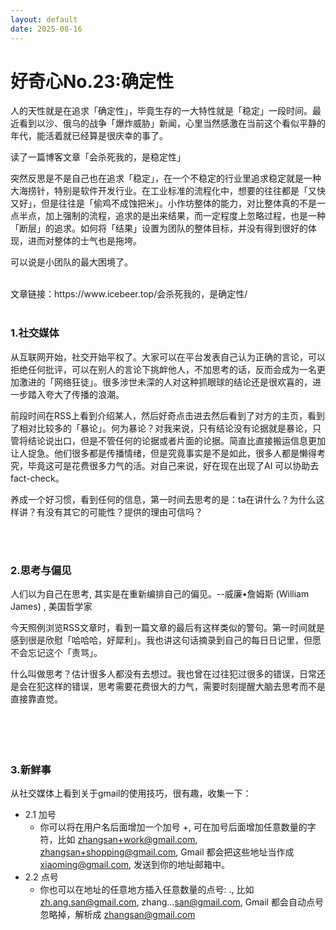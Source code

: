 ```yaml
---
layout: default
date: 2025-08-16
---
```



# 好奇心No.23:确定性

人的天性就是在追求「确定性」，毕竟生存的一大特性就是「稳定」一段时间。最近看到以沙、俄乌的战争「爆炸威胁」新闻，心里当然感激在当前这个看似平静的年代，能活着就已经算是很庆幸的事了。

读了一篇博客文章「会杀死我的，是稳定性」


突然反思是不是自己也在追求「稳定」，在一个不稳定的行业里追求稳定就是一种大海捞针，特别是软件开发行业。在工业标准的流程化中，想要的往往都是「又快又好」，但是往往是「偷鸡不成蚀把米」。小作坊整体的能力，对比整体真的不是一点半点，加上强制的流程，追求的是出来结果，而一定程度上忽略过程，也是一种「断层」的追求。如何将「结果」设置为团队的整体目标，并没有得到很好的体现，进而对整体的士气也是拖垮。

可以说是小团队的最大困境了。

<br>
文章链接：https://www.icebeer.top/会杀死我的，是确定性/

<br>
<br>

### 1.社交媒体

从互联网开始，社交开始平权了。大家可以在平台发表自己认为正确的言论，可以拒绝任何批评，可以在别人的言论下挑衅他人，不加思考的话，反而会成为一名更加激进的「网络狂徒」。很多涉世未深的人对这种抓眼球的结论还是很欢喜的，进一步踏入夸大了传播的浪潮。

前段时间在RSS上看到介绍某人，然后好奇点击进去然后看到了对方的主页，看到了相对比较多的「暴论」。何为暴论？对我来说，只有结论没有论据就是暴论，只管将结论说出口，但是不管任何的论据或者片面的论据。简直比直接搬运信息更加让人捉急。他们很多都是传播情绪，但是究竟事实是不是如此，很多人都是懒得考究，毕竟这可是花费很多力气的活。对自己来说，好在现在出现了AI 可以协助去fact-check。

养成一个好习惯，看到任何的信息，第一时间去思考的是：ta在讲什么？为什么这样讲？有没有其它的可能性？提供的理由可信吗？

<br>
<br>

### 2.思考与偏见

人们以为自己在思考, 其实是在重新编排自己的偏见。--威廉•詹姆斯 (William James) , 美国哲学家

今天照例浏览RSS文章时，看到一篇文章的最后有这样类似的警句。第一时间就是感到很是欣慰「哈哈哈，好犀利」。我也讲这句话摘录到自己的每日日记里，但愿不会忘记这个「责骂」。

什么叫做思考？估计很多人都没有去想过。我也曾在过往犯过很多的错误，日常还是会在犯这样的错误，思考需要花费很大的力气，需要时刻提醒大脑去思考而不是直接靠直觉。　

<br>
<br>　

### 3.新鲜事

从社交媒体上看到关于gmail的使用技巧，很有趣，收集一下：
- 2.1 加号
    - 你可以将在用户名后面增加一个加号 +, 可在加号后面增加任意数量的字符，比如 zhangsan+work@gmail.com, zhangsan+shopping@gmail.com, Gmail 都会把这些地址当作成 xiaoming@gmail.com, 发送到你的地址邮箱中。
- 2.2 点号
    - 你也可以在地址的任意地方插入任意数量的点号: ., 比如 zh.ang.san@gmail.com, zhang…san@gmail.com, Gmail 都会自动点号忽略掉，解析成 zhangsan@gmail.com
